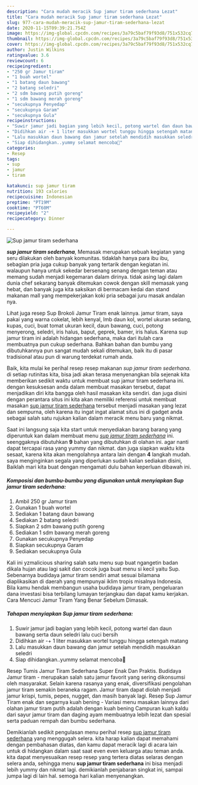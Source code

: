 ```yaml
---
description: "Cara mudah meracik Sup jamur tiram sederhana Lezat"
title: "Cara mudah meracik Sup jamur tiram sederhana Lezat"
slug: 977-cara-mudah-meracik-sup-jamur-tiram-sederhana-lezat
date: 2020-11-15T09:39:21.754Z
image: https://img-global.cpcdn.com/recipes/3a79c5baf79f93d8/751x532cq70/sup-jamur-tiram-sederhana-foto-resep-utama.jpg
thumbnail: https://img-global.cpcdn.com/recipes/3a79c5baf79f93d8/751x532cq70/sup-jamur-tiram-sederhana-foto-resep-utama.jpg
cover: https://img-global.cpcdn.com/recipes/3a79c5baf79f93d8/751x532cq70/sup-jamur-tiram-sederhana-foto-resep-utama.jpg
author: Justin Wilkins
ratingvalue: 3.6
reviewcount: 6
recipeingredient:
- "250 gr Jamur tiram"
- "1 buah wortel"
- "1 batang daun bawang"
- "2 batang seledri"
- "2 sdm bawang putih goreng"
- "1 sdm bawang merah goreng"
- "secukupnya Penyedap"
- "secukupnya Garam"
- "secukupnya Gula"
recipeinstructions:
- "Suwir jamur jadi bagian yang lebih kecil, potong wartel dan daun bawang serta daun seledri lalu cuci bersih"
- "Didihkan air -+ 1 liter masukkan wortel tunggu hingga setengah matang"
- "Lalu masukkan daun bawang dan jamur setelah mendidih masukkan seledri"
- "Siap dihidangkan..yummy selamat mencoba🤗"
categories:
- Resep
tags:
- sup
- jamur
- tiram

katakunci: sup jamur tiram 
nutrition: 193 calories
recipecuisine: Indonesian
preptime: "PT19M"
cooktime: "PT60M"
recipeyield: "2"
recipecategory: Dinner

---
```



![Sup jamur tiram sederhana](https://img-global.cpcdn.com/recipes/3a79c5baf79f93d8/751x532cq70/sup-jamur-tiram-sederhana-foto-resep-utama.jpg)

<b><i>sup jamur tiram sederhana</i></b>, Memasak merupakan sebuah kegiatan yang seru dilakukan oleh banyak komunitas. tidaklah hanya para ibu ibu, sebagian pria juga cukup banyak yang tertarik dengan kegiatan ini. walaupun hanya untuk sekedar bersenang senang dengan teman atau memang sudah menjadi kegemaran dalam dirinya. tidak asing lagi dalam dunia chef sekarang banyak ditemukan cowok dengan skill memasak yang hebat, dan banyak juga kita saksikan di bermacam kedai dan stand makanan mall yang mempekerjakan koki pria sebagai juru masak andalan nya.

Lihat juga resep Sup Brokoli Jamur Tiram enak lainnya. jamur tiram, saya pakai yang warna cokelat, lebih kenyal, lmb daun kol, wortel ukuran sedang, kupas, cuci, buat tomat ukuran kecil, daun bawang, cuci, potong menyerong, seledri, iris halus, baput, geprek, bamer, iris halus. Karena sup jamur tiram ini adalah hidangan sederhana, maka dari itulah cara membuatnya pun cukup sederhana. Bahkan bahan dan bumbu yang dibutuhkannya pun sangat mudah sekali ditemukan, baik itu di pasar tradisional atau pun di warung terdekat rumah anda.

Baik, kita mulai ke perihal resep resep makanan <i>sup jamur tiram sederhana</i>. di setiap rutinitas kita, bisa jadi akan terasa menyenangkan bila sejenak kita memberikan sedikit waktu untuk membuat sup jamur tiram sederhana ini. dengan kesuksesan anda dalam membuat masakan tersebut, dapat menjadikan diri kita bangga oleh hasil masakan kita sendiri. dan juga disini dengan perantara situs ini kita akan memiliki referensi untuk membuat masakan <u>sup jamur tiram sederhana</u> tersebut menjadi masakan yang lezat dan sempurna, oleh karena itu ingat ingat alamat situs ini di gadget anda sebagai salah satu rujukan kalian dalam meracik menu baru yang nikmat.


Saat ini langsung saja kita start untuk menyediakan barang barang yang diperuntuk kan dalam membuat menu <u><i>sup jamur tiram sederhana</i></u> ini. seenggaknya dibutuhkan <b>9</b> bahan yang dibutuhkan di olahan ini. agar nanti dapat tercapai rasa yang yummy dan nikmat. dan juga siapkan waktu kita sesaat, karena kita akan mengolahnya antara lain dengan <b>4</b> langkah mudah. saya menginginkan segala yang diperlukan sudah kalian sediakan disini, Baiklah mari kita buat dengan mengamati dulu bahan keperluan dibawah ini.

<!--inarticleads1-->

##### Komposisi dan bumbu-bumbu yang digunakan untuk menyiapkan Sup jamur tiram sederhana:

1. Ambil 250 gr Jamur tiram
1. Gunakan 1 buah wortel
1. Sediakan 1 batang daun bawang
1. Sediakan 2 batang seledri
1. Siapkan 2 sdm bawang putih goreng
1. Sediakan 1 sdm bawang merah goreng
1. Gunakan secukupnya Penyedap
1. Siapkan secukupnya Garam
1. Sediakan secukupnya Gula


Kali ini yzmalicious sharing salah satu menu sup buat ngangetin badan dikala hujan atau lagi sakit dan cocok juga buat menu si kecil yaitu Sup. Sebenarnya budidaya jamur tiram sendiri amat sesuai bilamana diaplikasikan di daerah yang mempunyai iklim tropis misalnya Indonesia. Bila kamu hendak membangun usaha budidaya jamur tiram, pengeluaran dana investasi bisa terbilang lumayan terjangkau dan dapat kamu kerjakan. Cara Mencuci Jamur Tiram Yang Benar Sebelum Dimasak. 

<!--inarticleads2-->

##### Tahapan menyiapkan Sup jamur tiram sederhana:

1. Suwir jamur jadi bagian yang lebih kecil, potong wartel dan daun bawang serta daun seledri lalu cuci bersih
1. Didihkan air -+ 1 liter masukkan wortel tunggu hingga setengah matang
1. Lalu masukkan daun bawang dan jamur setelah mendidih masukkan seledri
1. Siap dihidangkan..yummy selamat mencoba🤗


Resep Tumis Jamur Tiram Sederhana Super Enak Dan Praktis. Budidaya Jamur tiram - merupakan salah satu jamur favorit yang sering dikonsumsi oleh masyarakat. Selain karena rasanya yang enak, diversifikasi pengolahan jamur tiram semakin beraneka ragam. Jamur tiram dapat diolah menjadi jamur krispi, tumis, pepes, nugget, dan masih banyak lagi. Resep Sup Jamur Tiram enak dan segarnya kuah bening - Variasi menu masakan lainnya dari olahan jamur tiram putih adalah dengan kuah bening Campuran kuah kaldu dari sayur jamur tiram dan daging ayam membuatnya lebih lezat dan spesial serta paduan rempah dan bumbu sederhana. 

Demikianlah sedikit pengulasan menu perihal resep <u>sup jamur tiram sederhana</u> yang menggugah selera. kita harap kalian dapat memahami dengan pembahasan diatas, dan kamu dapat meracik lagi di acara lain untuk di hidangkan dalam saat saat even even keluarga atau teman anda. kita dapat menyesuaikan resep resep yang tertera diatas selaras dengan selera anda, sehingga menu <b>sup jamur tiram sederhana</b> ini bisa menjadi lebih yummy dan nikmat lagi. demikianlah penjabaran singkat ini, sampai jumpa lagi di lain hal. semoga hari kalian menyenangkan.

